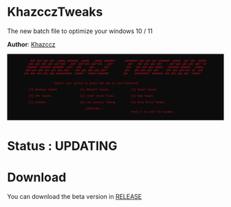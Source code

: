 #   KhazcczTweaks
The new batch file to optimize your windows 10 / 11

**Author**: [Khazccz](https://github.com/Khazccz)

![Screenshot](screenshot.png)


# Status : UPDATING


# Download

You can download the beta version in [RELEASE](https://github.com/Khazccz/KhazcczTweaks/releases/tag/KhazcczTweaks)
